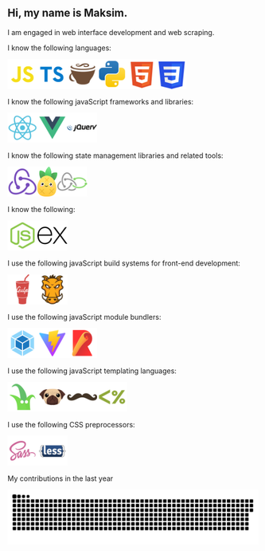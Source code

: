 ## Hi, my name is Maksim.

I am engaged in web interface development and web scraping.

I know the following languages:

<img width="60" height="60" src="https://github.com/maksimkaJCHK/maksimkaJCHK/blob/main/img/icons/lang/js.svg" /><img width="60" height="60" src="https://github.com/maksimkaJCHK/maksimkaJCHK/blob/main/img/icons/lang/typescript.svg" /><img width="60" height="60" src="https://github.com/maksimkaJCHK/maksimkaJCHK/blob/main/img/icons/lang/coffeescript.svg" /><img width="60" height="60" src="https://github.com/maksimkaJCHK/maksimkaJCHK/blob/main/img/icons/lang/python.svg" /><img width="60" src="https://github.com/maksimkaJCHK/maksimkaJCHK/blob/main/img/icons/html-5.svg" /><img width="60" height="55px" src="https://github.com/maksimkaJCHK/maksimkaJCHK/blob/main/img/icons/css3.svg" />

I know the following javaScript frameworks and libraries:

<img width="60" height="60" src="https://github.com/maksimkaJCHK/maksimkaJCHK/blob/main/img/icons/fr/react.svg" /><img width="60" height="60" src="https://github.com/maksimkaJCHK/maksimkaJCHK/blob/main/img/icons/fr/vue.svg" /><img width="60" height="60" src="https://github.com/maksimkaJCHK/maksimkaJCHK/blob/main/img/icons/fr/jquery.svg" />

I know the following state management libraries and related tools:

<img width="60" height="60" src="https://github.com/maksimkaJCHK/maksimkaJCHK/blob/main/img/icons/state/redux.svg" /><img width="40" src="https://github.com/maksimkaJCHK/maksimkaJCHK/blob/main/img/icons/state/pinia.svg" /><img width="60" height="60" src="https://github.com/maksimkaJCHK/maksimkaJCHK/blob/main/img/icons/state/redux-saga.svg" />

I know the following:

<img width="60" height="60" src="https://github.com/maksimkaJCHK/maksimkaJCHK/blob/main/img/icons/node-js.svg" /><img width="60" height="60" src="https://github.com/maksimkaJCHK/maksimkaJCHK/blob/main/img/icons/express.svg" />

I use the following javaScript build systems for front-end development:

<img width="60" height="60" src="https://github.com/maksimkaJCHK/maksimkaJCHK/blob/main/img/icons/bs/gulp.svg" /><img width="60" height="60" src="https://github.com/maksimkaJCHK/maksimkaJCHK/blob/main/img/icons/bs/grunt.svg" />

I use the following javaScript module bundlers:

<img width="60" height="60" src="https://github.com/maksimkaJCHK/maksimkaJCHK/blob/main/img/icons/js/webpack.svg" /><img width="60" height="60" src="https://github.com/maksimkaJCHK/maksimkaJCHK/blob/main/img/icons/js/vite.svg" /><img width="60" src="https://github.com/maksimkaJCHK/maksimkaJCHK/blob/main/img/icons/js/rollup.svg" />

I use the following javaScript templating languages:

<img width="60" height="60" src="https://github.com/maksimkaJCHK/maksimkaJCHK/blob/main/img/icons/templates/twig.svg" /><img width="60" src="https://github.com/maksimkaJCHK/maksimkaJCHK/blob/main/img/icons/templates/pug.svg" /><img width="60" height="60" src="https://github.com/maksimkaJCHK/maksimkaJCHK/blob/main/img/icons/templates/handlebars.svg" /><img width="60" height="60" src="https://github.com/maksimkaJCHK/maksimkaJCHK/blob/main/img/icons/templates/ejs.svg" />

I use the following CSS preprocessors:

<img width="60" height="60" src="https://github.com/maksimkaJCHK/maksimkaJCHK/blob/main/img/icons/css/sass.svg" /><img width="60" height="60" src="https://github.com/maksimkaJCHK/maksimkaJCHK/blob/main/img/icons/css/less.svg" />

My contributions in the last year

<img src="https://github.com/maksimkaJCHK/maksimkaJCHK/blob/main/img/github-contribution-grid-snake.svg" />
